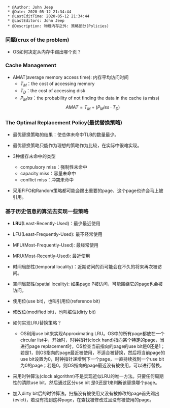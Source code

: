 ```
 * @Author: John Jeep
 * @Date: 2020-05-12 21:34:44
 * @LastEditTime: 2020-05-12 21:34:44
 * @LastEditors: John Jeep
 * @Description: 物理内存之外: 策略部分(Policies)
```
### 问题(crux of the problem)
- OS如何决定从内存中踢出哪个页？


### Cache Management
- AMAT(average memory access time): 内存平均访问时间
  - $T_M$：the cost of accessing memory
  - $T_D$：the cost of accessing disk
  - $P_Miss$：the probability of not finding the data in the cache (a miss)
$$AMAT = T_M + (P_Miss · T_D)$$


### The Optimal Replacement Policy(最优替换策略)
- 最优替换策略的结果：使总体未命中TLB的数量最少。
- 最优替换策略只能作为理想的策略作为比较，在实际中很难实现。
- 3种缓存未命中的类型
  - compulsory miss：强制性未命中
  - capacity miss：容量未命中
  - conflict miss：冲突未命中

- 采用FIFO和Random策略都可能会踢出重要的page，这个page也许会马上被引用。


### 基于历史信息的算法去实现一些策略 
- **LRU**(Least-Recently-Used)：最少最近使用
- LFU(Least-Frequently-Used): 最不经常使用
- MFU(Most-Frequently-Used): 最经常使用
- MRU(Most-Recently-Used): 最近使用
- 时间局部性(temporal locality)：近期访问的页可能会在不久的将来再次被访问。
- 空间局部性(spatial locality): 如果page P被访问，可能围绕它的page也会被访问。
- 使用位(use bit)，也叫引用位(reference bit)
- 修改位(modified bit)，也叫脏位(dirty bit)


- 如何实现LRU替换策略？
  - OS利用use bit来实现Approximating LRU。OS中的所有page都放在一个circular list中，开始时，时钟指针(clock hand)指向某个特定的page，当进行page replacement时，OS检查当前指向的page的use bit是0还是1；若是1，则OS指向的page最近被使用，不适合被替换，然后将当前page的use bit设置为0，时钟指针递增到下一个page，一直持续找到一个use bit为0的page；若是0，则OS指向的page最近没有被使用，可以进行替换。


- 采用时钟算法(clock algorithm)不是实现近似LRU的唯一方法。只要任何周期性的清除use bit，然后通过区分use bit 是0还是1来判断该替换哪个page。
- 加入dirty bit后的时钟算法。扫描没有被使用又没有被修改的page首先踢出(evict)，若没有找到这种page，在查找被修改过且没有被使用的page。
